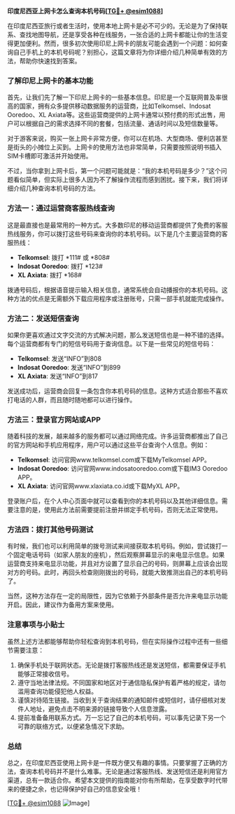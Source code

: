 **印度尼西亚上网卡怎么查询本机号码[[TG💪+ @esim1088](https://t.me/s/esim1088)]**

在印度尼西亚旅行或者生活时，使用本地上网卡是必不可少的。无论是为了保持联系、查找地图导航，还是享受各种在线服务，一张合适的上网卡都能让你的生活变得更加便利。然而，很多初次使用印尼上网卡的朋友可能会遇到一个问题：如何查询自己手机上的本机号码呢？别担心，这篇文章将为你详细介绍几种简单有效的方法，帮助你快速找到答案。

### 了解印尼上网卡的基本功能

首先，让我们先了解一下印尼上网卡的一些基本信息。印尼是一个互联网普及率很高的国家，拥有众多提供移动数据服务的运营商，比如Telkomsel、Indosat Ooredoo、XL Axiata等。这些运营商提供的上网卡通常以预付费的形式出售，用户可以根据自己的需求选择不同的套餐，包括流量、通话时间以及短信数量等。

对于游客来说，购买一张上网卡非常方便，你可以在机场、大型商场、便利店甚至是街头的小摊位上买到。上网卡的使用方法也非常简单，只需要按照说明书插入SIM卡槽即可激活并开始使用。

不过，当你拿到上网卡后，第一个问题可能就是：“我的本机号码是多少？”这个问题看似简单，但实际上很多人因为不了解操作流程而感到困扰。接下来，我们将详细介绍几种查询本机号码的方法。

### 方法一：通过运营商客服热线查询

这是最直接也是最常用的一种方式。大多数印尼的移动运营商都提供了免费的客服热线服务，你可以拨打这些号码来查询你的本机号码。以下是几个主要运营商的客服热线：

- **Telkomsel**: 拨打 *111# 或 *808#
- **Indosat Ooredoo**: 拨打 *123#
- **XL Axiata**: 拨打 *168#

拨通号码后，根据语音提示输入相关信息，通常系统会自动播报你的本机号码。这种方法的优点是无需额外下载应用程序或注册账号，只需一部手机就能完成操作。

### 方法二：发送短信查询

如果你更喜欢通过文字交流的方式解决问题，那么发送短信也是一种不错的选择。每个运营商都有专门的短信号码用于查询信息。以下是一些常见的短信号码：

- **Telkomsel**: 发送“INFO”到808
- **Indosat Ooredoo**: 发送“INFO”到899
- **XL Axiata**: 发送“INFO”到817

发送成功后，运营商会回复一条包含你本机号码的信息。这种方式适合那些不喜欢打电话的人群，而且随时随地都可以进行操作。

### 方法三：登录官方网站或APP

随着科技的发展，越来越多的服务都可以通过网络完成。许多运营商都推出了自己的官方网站和手机应用程序，用户可以通过这些平台查询个人信息。例如：

- **Telkomsel**: 访问官网www.telkomsel.com或下载MyTelkomsel APP。
- **Indosat Ooredoo**: 访问官网www.indosatooredoo.com或下载IM3 Ooredoo APP。
- **XL Axiata**: 访问官网www.xlaxiata.co.id或下载MyXL APP。

登录账户后，在个人中心页面中就可以查看到你的本机号码以及其他详细信息。需要注意的是，使用此方法前需要提前注册并绑定手机号码，否则无法正常使用。

### 方法四：拨打其他号码测试

有时候，我们也可以利用简单的拨号测试来间接获取本机号码。例如，尝试拨打一个固定电话号码（如家人朋友的座机），然后观察屏幕显示的来电显示信息。如果运营商支持来电显示功能，并且对方设置了显示自己的号码，则屏幕上应该会出现对方的号码。此时，再回头检查刚刚拨出的号码，就能大致推测出自己的本机号码了。

当然，这种方法存在一定的局限性，因为它依赖于外部条件是否允许来电显示功能开启。因此，建议作为备用方案来使用。

### 注意事项与小贴士

虽然上述方法都能够帮助你轻松查询到本机号码，但在实际操作过程中还有一些细节需要注意：

1. 确保手机处于联网状态。无论是拨打客服热线还是发送短信，都需要保证手机能够正常接收信号。
2. 遵守当地法律法规。不同国家和地区对于通信隐私保护有着严格的规定，请勿滥用查询功能侵犯他人权益。
3. 谨慎对待陌生链接。当收到关于查询结果的通知邮件或短信时，请仔细核对发件人地址，避免点击不明来源的链接导致个人信息泄露。
4. 提前准备备用联系方式。万一忘记了自己的本机号码，可以事先记录下另一个可靠的联络方式，以便紧急情况下求助。

### 总结

总之，在印度尼西亚使用上网卡是一件既方便又有趣的事情。只要掌握了正确的方法，查询本机号码并不是什么难事。无论是通过客服热线、发送短信还是利用官方渠道，总有一款适合你。希望本文提供的指南能对你有所帮助，在享受数字时代带来的便捷之余，也记得保护好自己的信息安全哦！

[[TG💪+ @esim1088](https://t.me/s/esim1088) ![Image](https://i.postimg.cc/4NQfJmqS/Snipaste-2025-05-13-00-14-12.png)]